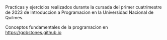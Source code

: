Practicas y ejercicios realizados durante la cursada del primer cuatrimestre de 2023 de Introduccion a Programacion en la Universidad Nacional de Quilmes.

Conceptos fundamentales de la programacion en https://gobstones.github.io 
